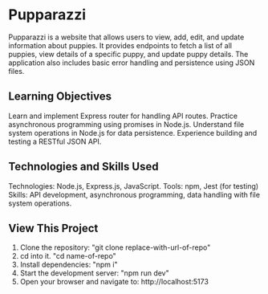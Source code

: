 # Pupparazzi 
Pupparazzi is a website that allows users to view, add, edit, and update information about puppies. It provides endpoints to fetch a list of all puppies, view details of a specific puppy, and update puppy details. The application also includes basic error handling and persistence using JSON files.

## Learning Objectives
Learn and implement Express router for handling API routes.
Practice asynchronous programming using promises in Node.js.
Understand file system operations in Node.js for data persistence.
Experience building and testing a RESTful JSON API.

## Technologies and Skills Used
Technologies: Node.js, Express.js, JavaScript.
Tools: npm, Jest (for testing)
Skills: API development, asynchronous programming, data handling with file system operations.

## View This Project
1) Clone the repository: "git clone replace-with-url-of-repo"
2) cd into it. "cd name-of-repo"
3) Install dependencies: "npm i"
4) Start the development server: "npm run dev"
5) Open your browser and navigate to: http://localhost:5173
